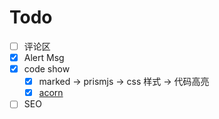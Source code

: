 # Todo
- [ ] 评论区
- [x] Alert Msg
- [x] code show
  - [x] marked -> prismjs -> css 样式 -> 代码高亮
  - [x] [acorn](https://zhuanlan.zhihu.com/p/149323563)
- [ ] SEO